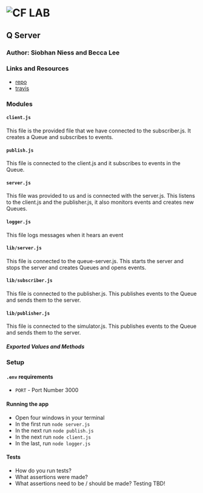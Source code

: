![CF](http://i.imgur.com/7v5ASc8.png) LAB
=================================================

## Q Server

### Author: Siobhan Niess and Becca Lee

### Links and Resources
* [repo](https://github.com/niesssiobhan/10-project-q)
* [travis](https://travis-ci.com/niesssiobhan/10-project-q)

### Modules
#### `client.js`
This file is the provided file that we have connected to the subscriber.js. It creates a Queue and subscribes to events.
#### `publish.js`
This file is connected to the client.js and it subscribes to events in the Queue. 
#### `server.js`
This file was provided to us and is connected with the server.js. This listens to the client.js and the publisher.js, it also monitors events and creates new Queues.
#### `logger.js`
This file logs messages when it hears an event
#### `lib/server.js`
This file is connected to the queue-server.js. This starts the server and stops the server and creates Queues and opens events.
#### `lib/subscriber.js`
This file is connected to the publisher.js. This publishes events to the Queue and sends them to the server. 
#### `lib/publisher.js`
This file is connected to the simulator.js. This publishes events to the Queue and sends them to the server. 
##### Exported Values and Methods

### Setup
#### `.env` requirements
* `PORT` - Port Number 3000

#### Running the app
* Open four windows in your terminal
* In the first run `node server.js` 
* In the next run `node publish.js`
* In the next run `node client.js`
* In the last, run `node logger.js`


#### Tests
* How do you run tests?
* What assertions were made?
* What assertions need to be / should be made?
Testing TBD!